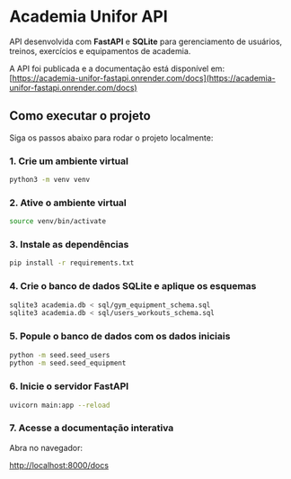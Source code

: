 # Academia Unifor API

API desenvolvida com **FastAPI** e **SQLite** para gerenciamento de usuários, treinos, exercícios e equipamentos de academia.

A API foi publicada e a documentação está disponível em: [https://academia-unifor-fastapi.onrender.com/docs](https://academia-unifor-fastapi.onrender.com/docs)

## Como executar o projeto

Siga os passos abaixo para rodar o projeto localmente:

### 1. Crie um ambiente virtual

```bash
python3 -m venv venv
```

### 2. Ative o ambiente virtual

```bash
source venv/bin/activate
```

### 3. Instale as dependências

```bash
pip install -r requirements.txt
```

### 4. Crie o banco de dados SQLite e aplique os esquemas

```bash
sqlite3 academia.db < sql/gym_equipment_schema.sql
sqlite3 academia.db < sql/users_workouts_schema.sql
```

### 5. Popule o banco de dados com os dados iniciais

```bash
python -m seed.seed_users
python -m seed.seed_equipment
```

### 6. Inicie o servidor FastAPI

```bash
uvicorn main:app --reload
```

### 7. Acesse a documentação interativa

Abra no navegador:

[http://localhost:8000/docs](http://localhost:8000/docs)
